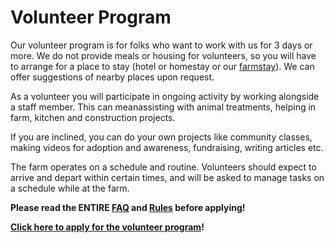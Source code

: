 <!--

Title: Volunteer Program

-->

Volunteer Program
==========

Our volunteer program is for folks who want to work with us for 3 days or more. We do not provide meals or housing for volunteers, so you will have to arrange for a place to stay (hotel or homestay or our [farmstay](/?p=farmstay)). We can offer suggestions of nearby places upon request.

As a volunteer you will participate in ongoing activity by working alongside a staff member. This can meanassisting with animal treatments, helping in farm, kitchen and construction projects.

If you are inclined, you can do your own projects like community classes, making videos for adoption and awareness, fundraising, writing articles etc.

The farm operates on a schedule and routine. Volunteers should expect to arrive and depart within certain times, and will be asked to manage tasks on a schedule while at the farm. 

**Please read the ENTIRE [FAQ](/?p=faq) and [Rules](/?p=rules) before applying!**

**[Click here to apply for the volunteer program](http://goo.gl/forms/LvkJzDuUay66UYj92)!**
